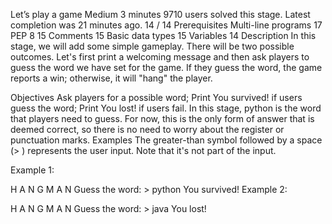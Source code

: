 Let’s play a game
 Medium
 3 minutes
9710 users solved this stage. Latest completion was 21 minutes ago.
14 / 14 Prerequisites
Multi-line programs
17
PEP 8
15
Comments
15
Basic data types
15
Variables
14
Description
In this stage, we will add some simple gameplay. There will be two possible outcomes. Let's first print a welcoming message and then ask players to guess the word we have set for the game. If they guess the word, the game reports a win; otherwise, it will "hang" the player.

Objectives
Ask players for a possible word;
Print You survived! if users guess the word;
Print You lost! if users fail.
In this stage, python is the word that players need to guess. For now, this is the only form of answer that is deemed correct, so there is no need to worry about the register or punctuation marks.
Examples
The greater-than symbol followed by a space (> ) represents the user input. Note that it's not part of the input.

Example 1:

H A N G M A N
Guess the word: > python
You survived!
Example 2:

H A N G M A N
Guess the word: > java
You lost!

